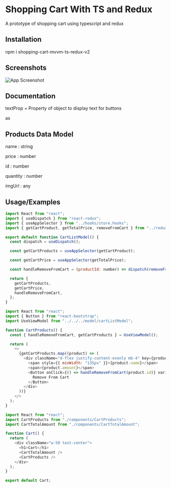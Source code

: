 # Shopping Cart With TS and Redux

A prototype of shopping cart using typescript and redux

## Installation

npm i shopping-cart-mvvm-ts-redux-v2

## Screenshots

![App Screenshot](https://i.ibb.co/PhmDrMz/ccc.png)

## Documentation

textProp = Property of object to display text for buttons

as

## Products Data Model

name : string

price : number

id : number

quantity : number

imgUrl : any

## Usage/Examples

```javascript
import React from "react";
import { useDispatch } from "react-redux";
import { useAppSelector } from "../hooks/store.hooks";
import { getCartProduct, getTotalPrice, removeFromCart } from "../redux/cart.reducer";

export default function CartListModel() {
  const dispatch = useDispatch();

  const getCartProducts = useAppSelector(getCartProduct);

  const getCartPrice = useAppSelector(getTotalPrice);

  const handleRemoveFromCart = (productId: number) => dispatch(removeFromCart(productId));

  return {
    getCartProducts,
    getCartPrice,
    handleRemoveFromCart,
  };
}
```

```javascript
import React from "react";
import { Button } from "react-bootstrap";
import UseViewModel from "../../../model/cartListModel";

function CartProducts() {
  const { handleRemoveFromCart, getCartProducts } = UseViewModel();

  return (
    <>
      {getCartProducts.map((product) => (
        <div className="d-flex justify-content-evenly mb-4" key={product.id}>
          <span style={{ minWidth: "135px" }}>{product.name}</span>
          <span>{product.amount}</span>
          <Button onClick={() => handleRemoveFromCart(product.id)} variant="danger">
            Remove From Cart
          </Button>
        </div>
      ))}
    </>
  );
}
```

```javascript
import React from "react";
import CartProducts from "./components/CartProducts";
import CartTotalAmount from "./components/CartTotalAmount";

function Cart() {
  return (
    <div className="w-50 text-center">
      <h1>Cart</h1>
      <CartTotalAmount />
      <CartProducts />
    </div>
  );
}

export default Cart;
```

